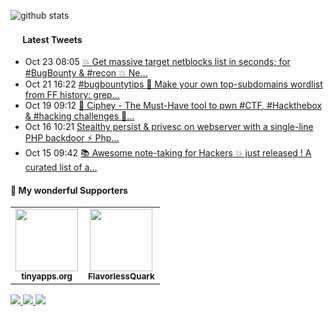 ![github stats](https://github-readme-stats.vercel.app/api?username=nil0x42&show_icons=true&count_private=true&include_all_commits=true&hide_title=true&hide_border=true&cache_seconds=1800)

<h4><a href="https://twitter.com/nil0x42"><img height=16 src="https://upload.wikimedia.org/wikipedia/sco/9/9f/Twitter_bird_logo_2012.svg"></a> Latest Tweets</h4>
<ul>
<!-- LATEST-TWEETS:START -->
<li>Oct 23 08:05 <a href='https://rss.app/articles/cb4e791f6f6d729c074351566bd3a7c508111d6e1136beb1dab6d555969266d3f70cea0d6ad9d76df6a2697ada130d9663d76ee2c115'>💥 Get massive target netblocks list in seconds; for #BugBounty & #recon 💥   Ne...</a></li>
<li>Oct 21 16:22 <a href='https://rss.app/articles/cb4e791f6f6d729c074351566bd3a7c508111d6e1136beb1dab6d555969266d3f70cea0d6ad9d661f6a26d75d81d0f9a68d161e1cb13'>#bugbountytips  🎁 Make your own top-subdomains wordlist from FF history:   grep...</a></li>
<li>Oct 19 09:12 <a href='https://rss.app/articles/cb4e791f6f6d729c074351566bd3a7c508111d6e1136beb1dab6d555969266d3f70cea0d6ad9d669f2a56c75da160f9264d66ee7c515'>🤯 Ciphey - The Must-Have tool to pwn #CTF, #Hackthebox & #hacking challenges 🏴...</a></li>
<li>Oct 16 10:21 <a href='https://rss.app/articles/cb4e791f6f6d729c074351566bd3a7c508111d6e1136beb1dab6d555969266d3f70cea0d6ad9d968f7aa6a7cda1d0a9763d36ee5c414'>Stealthy persist & privesc on webserver with a single-line PHP backdoor ⚡️   Php...</a></li>
<li>Oct 15 09:42 <a href='https://rss.app/articles/cb4e791f6f6d729c074351566bd3a7c508111d6e1136beb1dab6d555969266d3f70cea0d6ad9d86ef4a76c75dc100a9566dc6ee2c012'>📚 Awesome note-taking for Hackers 💥   just released !      A curated list of a...</a></li>

<!-- LATEST-TWEETS:END -->
</ul>

#### :gift_heart: My wonderful Supporters

<table>
  <tr>
    <td align="center">
      <a href="https://tinyapps.org/">
        <img src="https://pbs.twimg.com/profile_images/1244689619846750210/vqDzqh3v_400x400.png" width="100px"><br>
        <sub><b>tinyapps.org</b></sub>
      </a>
    </td>
    <td align="center">
      <a href="https://github.com/FlavorlessQuark">
        <img src="https://avatars.githubusercontent.com/u/31075794" width="100px"><br>
        <sub><b>FlavorlessQuark</b></sub>
      </a>
    </td>
  </tr>
</table>

<a href="https://github.com/sponsors/nil0x42/">
  <img src="https://img.shields.io/badge/Sponsor-GitHub-2C974B?logo=github&style=flat-square">
</a>
<a href="https://exdemia.com/donate-bitcoin">
  <img src="https://img.shields.io/badge/Donate-Bitcoin-F7931A?logo=bitcoin&style=flat-square">
</a>
<a href="https://paypal.me/nil0x42">
  <img src="https://img.shields.io/badge/Donate-PayPal-0079C1?logo=paypal&style=flat-square">
</a>



<!--
### :zap: Recent Activity
-->

<!--START_SECTION:activity-->
<!--
1. ❗️ Closed issue [#27](https://github.com/nil0x42/duplicut/issues/27) in [nil0x42/duplicut](https://github.com/nil0x42/duplicut)
2. ❗️ Closed issue [#19](https://github.com/nil0x42/duplicut/issues/19) in [nil0x42/duplicut](https://github.com/nil0x42/duplicut)
3. ❗️ Closed issue [#23](https://github.com/nil0x42/duplicut/issues/23) in [nil0x42/duplicut](https://github.com/nil0x42/duplicut)
4. 🎉 Merged PR [#28](https://github.com/nil0x42/duplicut/pull/28) in [nil0x42/duplicut](https://github.com/nil0x42/duplicut)
5. 💪 Opened PR [#28](https://github.com/nil0x42/duplicut/pull/28) in [nil0x42/duplicut](https://github.com/nil0x42/duplicut)
-->
<!--END_SECTION:activity-->

<!--
### Hi there 👋

**nil0x42/nil0x42** is a ✨ _special_ ✨ repository because its `README.md` (this file) appears on your GitHub profile.

Here are some ideas to get you started:

- 🔭 I’m currently working on ...
- 🌱 I’m currently learning ...
- 👯 I’m looking to collaborate on ...
- 🤔 I’m looking for help with ...
- 💬 Ask me about ...
- 📫 How to reach me: ...
- 😄 Pronouns: ...
- ⚡ Fun fact: ...
-->
